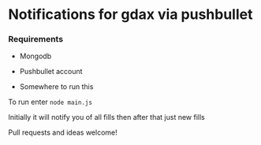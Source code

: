 # Notifications for gdax via pushbullet

### Requirements
- Mongodb

- Pushbullet account

- Somewhere to run this

To run enter `node main.js`

Initially it will notify you of all fills then after that just new fills

Pull requests and ideas welcome!
